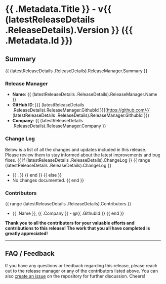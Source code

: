 <!-- markdownlint-disable -->
# {{ .Metadata.Title }} - v{{ (latestReleaseDetails .ReleaseDetails).Version }} ({{ .Metadata.Id }})

## Summary
{{ (latestReleaseDetails .ReleaseDetails).ReleaseManager.Summary }}

### Release Manager
- **Name**: {{ (latestReleaseDetails .ReleaseDetails).ReleaseManager.Name }}
- **GitHub ID**: [{{ (latestReleaseDetails .ReleaseDetails).ReleaseManager.GithubId }}](https://github.com/{{ (latestReleaseDetails .ReleaseDetails).ReleaseManager.GithubId }})
- **Company**: {{ (latestReleaseDetails .ReleaseDetails).ReleaseManager.Company }}

### Change Log

Below is a list of all the changes and updates included in this release. Please review them to stay informed about the latest improvements and bug fixes.
{{ if (latestReleaseDetails .ReleaseDetails).ChangeLog }}
{{ range (latestReleaseDetails .ReleaseDetails).ChangeLog }}

- {{ . }}
  {{ end }}
  {{ else }}
- No changes documented.
  {{ end }}

### Contributors
{{ range (latestReleaseDetails .ReleaseDetails).Contributors }}
- {{ .Name }}, {{ .Company }} - @{{ .GithubId }}
{{ end }}

**Thank you to all the contributors for your valuable efforts and contributions to this release! The work that you all have completed is greatly appreciated!**

---

## FAQ / Feedback

If you have any questions or feedback regarding this release, please reach out to the release manager or any of the contributors listed above. You can also [create an issue](https://github.com/finos/common-cloud-controls/issues) on the repository for further discussion. Cheers!
<!-- markdownlint-enable -->
